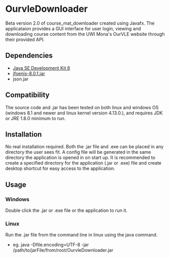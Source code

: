 # OurvleDownloader
Beta version 2.0 of course_mat_downloader created using Javafx. The applicataion provides a GUI interface for user login, viewing and downloading course content from the UWI Mona's OurVLE website through their provided API. 

## Dependencies
* [Java SE Development Kit 8](http://www.oracle.com/technetwork/java/javase/downloads/jdk8-downloads-2133151.html)
* [jfoenix-8.0.1.jar](http://www.jfoenix.com/download/jfoenix-8.0.1.jar)
* json.jar

## Compatibility
The source code and .jar has been tested on both linux and windows OS (windows 8.1 and newer and linux kernel version 4.13.0.), and requires JDK or JRE 1.8.0 minimum to run.

## Installation
No real installation required. Both the .jar file and .exe can be placed in any directory the user sees fit. A config file will be generated in the same directory the application is opened in on start up. It is recommended to create a specified directory for the application (.jar or .exe) file and create desktop shortcut for easy access to the application.

## Usage

### Windows
Double click the .jar or .exe file or the application to run it.

### Linux
Run the .jar file from the command line in linux using the java command.
  - eg. java -Dfile.encoding=UTF-8 -jar /path/to/jarFile/from/root/OurvleDownloader.jar
